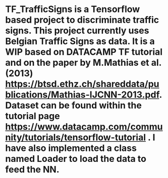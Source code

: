 # TF_TrafficSigns is a Tensorflow based project to discriminate traffic signs. This project currently uses Belgian Traffic Signs as data. It is a WIP based on DATACAMP TF tutorial and on the paper by M.Mathias et al. (2013) https://btsd.ethz.ch/shareddata/publications/Mathias-IJCNN-2013.pdf. Dataset can be found within the tutorial page https://www.datacamp.com/community/tutorials/tensorflow-tutorial . I have also implemented a class named Loader to load the data to feed the NN.
